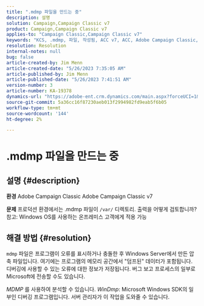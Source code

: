 ```yaml
---
title: ".mdmp 파일을 만드는 중"
description: 설명
solution: Campaign,Campaign Classic v7
product: Campaign,Campaign Classic v7
applies-to: "Campaign Classic,Campaign Classic v7"
keywords: "KCS, .mdmp, 파일, 작성됨, ACC v7, ACC, Adobe Campaign Classic, Adobe Campaign Classic v7, FAQ"
resolution: Resolution
internal-notes: null
bug: false
article-created-by: Jim Menn
article-created-date: "5/26/2023 7:35:05 AM"
article-published-by: Jim Menn
article-published-date: "5/26/2023 7:41:51 AM"
version-number: 3
article-number: KA-19378
dynamics-url: "https://adobe-ent.crm.dynamics.com/main.aspx?forceUCI=1&pagetype=entityrecord&etn=knowledgearticle&id=98791cd1-97fb-ed11-8849-6045bd006e5a"
source-git-commit: 5a36cc16f87230aeb013f2994982fd9eab5f6b05
workflow-type: tm+mt
source-wordcount: '144'
ht-degree: 2%

---
```


# .mdmp 파일을 만드는 중

## 설명 {#description}


<b>환경</b>
Adobe Campaign Classic Adobe Campaign Classic v7

<b>문제</b>
프로덕션 환경에서는 .mdmp 파일이 `/var/` 디렉토리. 출력을 어떻게 검토합니까?
참고: Windows OS를 사용하는 온프레미스 고객에게 적용 가능


## 해결 방법 {#resolution}


`mdmp` 파일은 프로그램이 오류를 표시하거나 충돌한 후 Windows Server에서 만든 압축 파일입니다. 여기에는 프로그램의 메모리 공간에서 &quot;덤프된&quot; 데이터가 포함됩니다.
디버깅에 사용할 수 있는 오류에 대한 정보가 저장됩니다. 버그 보고 프로세스의 일부로 Microsoft에 전송할 수도 있습니다.



*MDMP* 를 사용하여 분석할 수 있습니다. *WinDmp*: Microsoft Windows SDK의 일부인 디버깅 프로그램입니다. 서버 관리자가 이 작업을 도와줄 수 있습니다.
